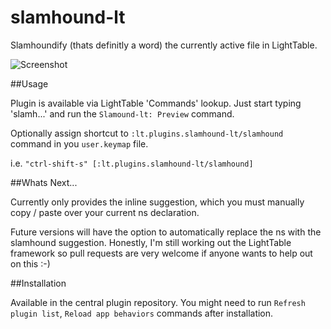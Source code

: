 slamhound-lt
============

Slamhoundify (thats definitly a word) the currently active file in LightTable.

![Screenshot](http://chadhq.com/content/images/2014/Mar/slamhound_3.jpg)

##Usage

Plugin is available via LightTable 'Commands' lookup. Just start typing 'slamh...' and run the `Slamound-lt: Preview` command.

Optionally assign shortcut to `:lt.plugins.slamhound-lt/slamhound` command in you `user.keymap` file.               

i.e. `"ctrl-shift-s" [:lt.plugins.slamhound-lt/slamhound]`

##Whats Next...

Currently only provides the inline suggestion, which you must manually copy / paste over your current ns declaration.

Future versions will have the option to automatically replace the ns with the slamhound suggestion. Honestly, I'm still working out the LightTable framework so pull requests are very welcome if anyone wants to help out on this :-)

##Installation

Available in the central plugin repository.
You might need to run `Refresh plugin list`, `Reload app behaviors`
commands after installation.
